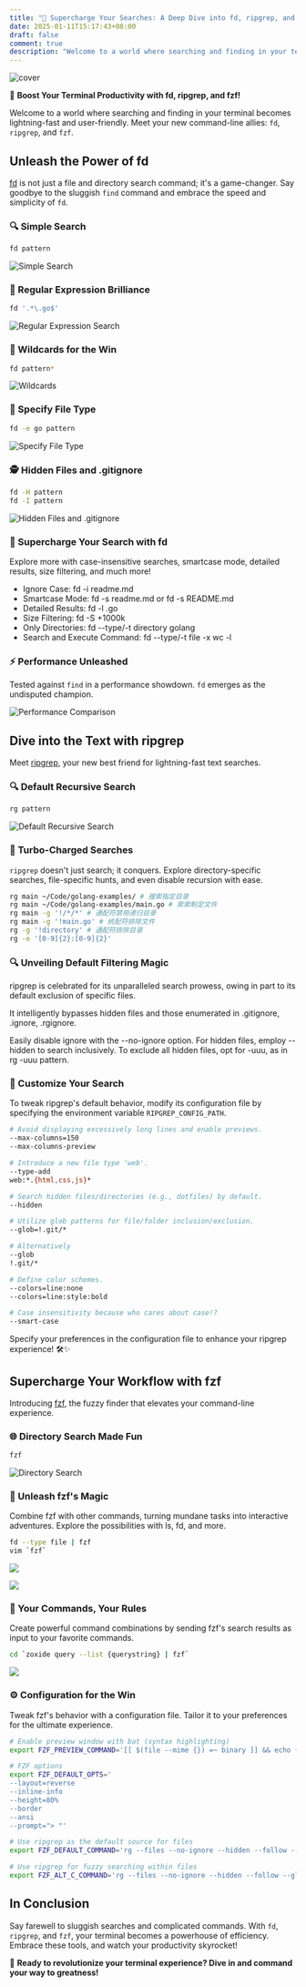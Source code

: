 ```yaml
---
title: "🚀 Supercharge Your Searches: A Deep Dive into fd, ripgrep, and fzf Commands"
date: 2025-01-11T15:17:43+08:00
draft: false
comment: true
description: "Welcome to a world where searching and finding in your terminal becomes lightning-fast and user-friendly. Meet your new command-line allies: `fd`, `ripgrep`, and `fzf`."
---
```


![cover](https://cdn.jsdelivr.net/gh/poloxue/images@2024-01/2024-01-11-high-productivity-command-part2-01.png)

🚀 **Boost Your Terminal Productivity with fd, ripgrep, and fzf!**

Welcome to a world where searching and finding in your terminal becomes lightning-fast and user-friendly. Meet your new command-line allies: `fd`, `ripgrep`, and `fzf`.

## Unleash the Power of fd

[fd](https://github.com/sharkdp/fd) is not just a file and directory search command; it's a game-changer. Say goodbye to the sluggish `find` command and embrace the speed and simplicity of `fd`.

### 🔍 Simple Search
```zsh
fd pattern
```
![Simple Search](https://cdn.jsdelivr.net/gh/poloxue/images@2023-10/2023-10-30-high-productivity-shell-commands-part2-01.gif)

### 🧠 Regular Expression Brilliance
```zsh
fd '.*\.go$'
```
![Regular Expression Search](https://cdn.jsdelivr.net/gh/poloxue/images@2023-10/2023-10-30-high-productivity-shell-commands-part2-02.gif)

### 🌟 Wildcards for the Win
```zsh
fd pattern*
```
![Wildcards](https://cdn.jsdelivr.net/gh/poloxue/images@2023-10/2023-10-30-high-productivity-shell-commands-part2-04.gif)

### 🎯 Specify File Type
```zsh
fd -e go pattern
```
![Specify File Type](https://cdn.jsdelivr.net/gh/poloxue/images@2023-10/2023-10-30-high-productivity-shell-commands-part2-05.gif)

### 🕵️ Hidden Files and .gitignore
```zsh
fd -H pattern
fd -I pattern
```
![Hidden Files and .gitignore](https://cdn.jsdelivr.net/gh/poloxue/images@2023-10/2023-10-30-high-productivity-shell-commands-part2-06.png)

### 🚀 Supercharge Your Search with fd
Explore more with case-insensitive searches, smartcase mode, detailed results, size filtering, and much more!

- Ignore Case: fd -i readme.md
- Smartcase Mode: fd -s readme.md or fd -s README.md
- Detailed Results: fd -l .go
- Size Filtering: fd -S +1000k
- Only Directories: fd --type/-t directory golang
- Search and Execute Command: fd --type/-t file -x wc -l

### ⚡ Performance Unleashed
Tested against `find` in a performance showdown. `fd` emerges as the undisputed champion.

![Performance Comparison](https://cdn.jsdelivr.net/gh/poloxue/images@2023-10/2023-10-30-high-productivity-shell-commands-part2-08.gif)

## Dive into the Text with ripgrep

Meet [ripgrep](https://github.com/BurntSushi/ripgrep), your new best friend for lightning-fast text searches.

### 🔍 Default Recursive Search
```zsh
rg pattern
```
![Default Recursive Search](https://cdn.jsdelivr.net/gh/poloxue/images@2023-10/2023-10-30-high-productivity-shell-commands-part2-09.gif)

### 🚀 Turbo-Charged Searches
`ripgrep` doesn't just search; it conquers. Explore directory-specific searches, file-specific hunts, and even disable recursion with ease.

```bash
rg main ~/Code/golang-examples/ # 搜索指定目录
rg main ~/Code/golang-examples/main.go # 索索制定文件
rg main -g '!/*/*' # 通配符禁用递归目录
rg main -g '!main.go' # 统配符排除文件
rg -g '!directory' # 通配符排除目录
rg -e '[0-9]{2}:[0-9]{2}'
```

### 🔍 Unveiling Default Filtering Magic

ripgrep is celebrated for its unparalleled search prowess, owing in part to its default exclusion of specific files. 

It intelligently bypasses hidden files and those enumerated in .gitignore, .ignore, .rgignore. 

Easily disable ignore with the --no-ignore option. For hidden files, employ --hidden to search inclusively. To exclude all hidden files, opt for -uuu, as in rg -uuu pattern.

### 🎨 Customize Your Search

To tweak ripgrep's default behavior, modify its configuration file by specifying the environment variable `RIPGREP_CONFIG_PATH`.

```zsh
# Avoid displaying excessively long lines and enable previews.
--max-columns=150
--max-columns-preview

# Introduce a new file type 'web'.
--type-add
web:*.{html,css,js}*

# Search hidden files/directories (e.g., dotfiles) by default.
--hidden

# Utilize glob patterns for file/folder inclusion/exclusion.
--glob=!.git/*

# Alternatively
--glob
!.git/*

# Define color schemes.
--colors=line:none
--colors=line:style:bold

# Case insensitivity because who cares about case!?
--smart-case
```

Specify your preferences in the configuration file to enhance your ripgrep experience! 🛠️✨

## Supercharge Your Workflow with fzf

Introducing [fzf](https://github.com/junegunn/fzf), the fuzzy finder that elevates your command-line experience.

### 🌐 Directory Search Made Fun
```zsh
fzf
```
![Directory Search](https://cdn.jsdelivr.net/gh/poloxue/images@2023-10/2023-10-30-high-productivity-shell-commands-part2-13.gif)

### 🚀 Unleash fzf's Magic
Combine fzf with other commands, turning mundane tasks into interactive adventures. Explore the possibilities with ls, fd, and more.

```bash
fd --type file | fzf
vim `fzf`
```

![](https://cdn.jsdelivr.net/gh/poloxue/images@2023-10/2023-10-30-high-productivity-shell-commands-part2-16.gif)

![](https://cdn.jsdelivr.net/gh/poloxue/images@2023-10/2023-10-30-high-productivity-shell-commands-part2-17.gif)

### 🎯 Your Commands, Your Rules
Create powerful command combinations by sending fzf's search results as input to your favorite commands.

```bash
cd `zoxide query --list {querystring} | fzf`
```

![](https://cdn.jsdelivr.net/gh/poloxue/images@2023-10/2023-10-30-high-productivity-shell-commands-part2-19.gif)

### ⚙️ Configuration for the Win
Tweak fzf's behavior with a configuration file. Tailor it to your preferences for the ultimate experience.

```bash
# Enable preview window with bat (syntax highlighting)
export FZF_PREVIEW_COMMAND='[[ $(file --mime {}) =~ binary ]] && echo {} || bat --style=numbers,changes --color=always {} 2> /dev/null | sed "s/\[[0-9;]*m//g"'

# FZF options
export FZF_DEFAULT_OPTS='
--layout=reverse
--inline-info
--height=80%
--border
--ansi
--prompt="> "'

# Use ripgrep as the default source for files
export FZF_DEFAULT_COMMAND='rg --files --no-ignore --hidden --follow --glob "!.git" 2>/dev/null'

# Use ripgrep for fuzzy searching within files
export FZF_ALT_C_COMMAND='rg --files --no-ignore --hidden --follow --glob "!.git" 2>/dev/null'
```

## In Conclusion

Say farewell to sluggish searches and complicated commands. With `fd`, `ripgrep`, and `fzf`, your terminal becomes a powerhouse of efficiency. Embrace these tools, and watch your productivity skyrocket!

🚀 **Ready to revolutionize your terminal experience? Dive in and command your way to greatness!**

